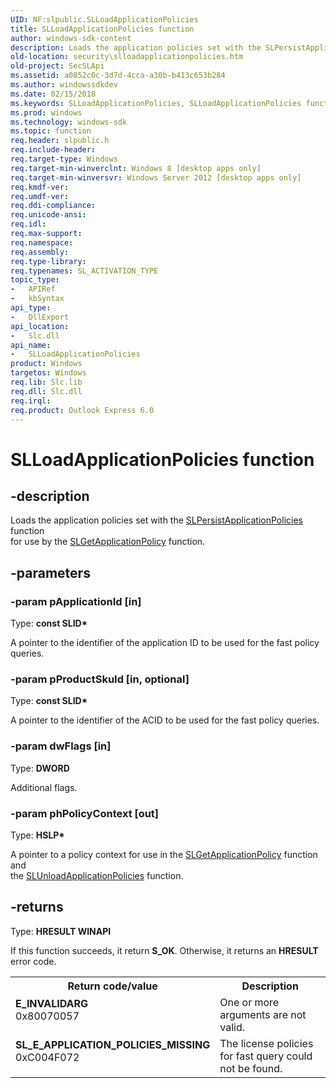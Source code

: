 ```yaml
---
UID: NF:slpublic.SLLoadApplicationPolicies
title: SLLoadApplicationPolicies function
author: windows-sdk-content
description: Loads the application policies set with the SLPersistApplicationPolicies function for use by the SLGetApplicationPolicy function.
old-location: security\slloadapplicationpolicies.htm
old-project: SecSLApi
ms.assetid: a0852c0c-3d7d-4cca-a30b-b413c653b284
ms.author: windowssdkdev
ms.date: 02/15/2018
ms.keywords: SLLoadApplicationPolicies, SLLoadApplicationPolicies function [Security], security.slloadapplicationpolicies, slpublic/SLLoadApplicationPolicies
ms.prod: windows
ms.technology: windows-sdk
ms.topic: function
req.header: slpublic.h
req.include-header: 
req.target-type: Windows
req.target-min-winverclnt: Windows 8 [desktop apps only]
req.target-min-winversvr: Windows Server 2012 [desktop apps only]
req.kmdf-ver: 
req.umdf-ver: 
req.ddi-compliance: 
req.unicode-ansi: 
req.idl: 
req.max-support: 
req.namespace: 
req.assembly: 
req.type-library: 
req.typenames: SL_ACTIVATION_TYPE
topic_type:
-	APIRef
-	kbSyntax
api_type:
-	DllExport
api_location:
-	Slc.dll
api_name:
-	SLLoadApplicationPolicies
product: Windows
targetos: Windows
req.lib: Slc.lib
req.dll: Slc.dll
req.irql: 
req.product: Outlook Express 6.0
---
```


# SLLoadApplicationPolicies function


## -description


Loads the application policies set with the <a href="https://msdn.microsoft.com/a4bf2bcc-3ea5-4288-9bad-b74efdd9969c">SLPersistApplicationPolicies</a> function   
	for use by the <a href="https://msdn.microsoft.com/4d4b30bb-8548-4656-9fd9-553e8f8fb248">SLGetApplicationPolicy</a> function.


## -parameters




### -param pApplicationId [in]

Type: <b>const SLID*</b>

A pointer to the identifier of the application ID to be used for the fast policy queries.


### -param pProductSkuId [in, optional]

Type: <b>const SLID*</b>

A pointer to the identifier of the ACID to be used for the fast policy queries.


### -param dwFlags [in]

Type: <b>DWORD</b>

Additional flags.


### -param phPolicyContext [out]

Type: <b>HSLP*</b>

A pointer to a policy context for use in the <a href="https://msdn.microsoft.com/4d4b30bb-8548-4656-9fd9-553e8f8fb248">SLGetApplicationPolicy</a> function and    
		the <a href="https://msdn.microsoft.com/56dae943-659a-4e75-81ef-0d58fa3cd6d2">SLUnloadApplicationPolicies</a> function.


## -returns



Type: <b>HRESULT WINAPI</b>

If this function succeeds, it return <b>S_OK</b>.  Otherwise, it returns an <b>HRESULT</b> error code.

<table>
<tr>
<th>Return code/value</th>
<th>Description</th>
</tr>
<tr>
<td width="40%">
<dl>
<dt><b>E_INVALIDARG</b></dt>
<dt>0x80070057</dt>
</dl>
</td>
<td width="60%">
One or more arguments are not valid.

</td>
</tr>
<tr>
<td width="40%">
<dl>
<dt><b>SL_E_APPLICATION_POLICIES_MISSING</b></dt>
<dt>0xC004F072</dt>
</dl>
</td>
<td width="60%">
The license policies for fast query could not be found.

</td>
</tr>
</table>
 



